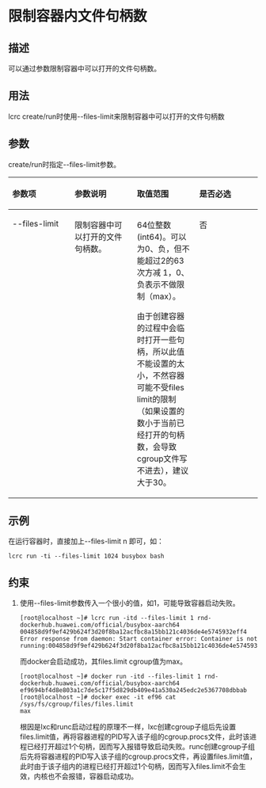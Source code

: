 # 限制容器内文件句柄数<a name="ZH-CN_TOPIC_0184808083"></a>

## 描述<a name="zh-cn_topic_0183293572_section13350115135310"></a>

可以通过参数限制容器中可以打开的文件句柄数。

## 用法<a name="zh-cn_topic_0183293572_section188811239165314"></a>

lcrc create/run时使用--files-limit来限制容器中可以打开的文件句柄数

## 参数<a name="zh-cn_topic_0183293572_section204328722112"></a>

create/run时指定--files-limit参数。

<a name="zh-cn_topic_0183293572_teea6792d7cdc4de6bbec22c6d34a8a56"></a>
<table><thead align="left"><tr id="zh-cn_topic_0183293572_r461aacfe00054dd09da79ded3d0d5677"><th class="cellrowborder" valign="top" width="25%" id="mcps1.1.5.1.1"><p id="zh-cn_topic_0183293572_a4713c2757b4742f1bcfc60cf8f92362b"><a name="zh-cn_topic_0183293572_a4713c2757b4742f1bcfc60cf8f92362b"></a><a name="zh-cn_topic_0183293572_a4713c2757b4742f1bcfc60cf8f92362b"></a><strong id="zh-cn_topic_0183293572_zh-cn_topic_0075721648_b576494217460"><a name="zh-cn_topic_0183293572_zh-cn_topic_0075721648_b576494217460"></a><a name="zh-cn_topic_0183293572_zh-cn_topic_0075721648_b576494217460"></a>参数项</strong></p>
</th>
<th class="cellrowborder" valign="top" width="25%" id="mcps1.1.5.1.2"><p id="zh-cn_topic_0183293572_zh-cn_topic_0075721648_p349275174212"><a name="zh-cn_topic_0183293572_zh-cn_topic_0075721648_p349275174212"></a><a name="zh-cn_topic_0183293572_zh-cn_topic_0075721648_p349275174212"></a><strong id="zh-cn_topic_0183293572_ac040c826773e4b99805cc38e76ea34ab"><a name="zh-cn_topic_0183293572_ac040c826773e4b99805cc38e76ea34ab"></a><a name="zh-cn_topic_0183293572_ac040c826773e4b99805cc38e76ea34ab"></a>参数说明</strong></p>
</th>
<th class="cellrowborder" valign="top" width="25%" id="mcps1.1.5.1.3"><p id="zh-cn_topic_0183293572_a4d0aaa96c3b242aca9d2c22e494195f2"><a name="zh-cn_topic_0183293572_a4d0aaa96c3b242aca9d2c22e494195f2"></a><a name="zh-cn_topic_0183293572_a4d0aaa96c3b242aca9d2c22e494195f2"></a><strong id="zh-cn_topic_0183293572_a6ca93c7f0c2c44ada8766aa5e9591252"><a name="zh-cn_topic_0183293572_a6ca93c7f0c2c44ada8766aa5e9591252"></a><a name="zh-cn_topic_0183293572_a6ca93c7f0c2c44ada8766aa5e9591252"></a>取值范围</strong></p>
</th>
<th class="cellrowborder" valign="top" width="25%" id="mcps1.1.5.1.4"><p id="zh-cn_topic_0183293572_a4cfdf0a8726d4fd08a52bb078988fc90"><a name="zh-cn_topic_0183293572_a4cfdf0a8726d4fd08a52bb078988fc90"></a><a name="zh-cn_topic_0183293572_a4cfdf0a8726d4fd08a52bb078988fc90"></a><strong id="zh-cn_topic_0183293572_zh-cn_topic_0075721648_b560748317460"><a name="zh-cn_topic_0183293572_zh-cn_topic_0075721648_b560748317460"></a><a name="zh-cn_topic_0183293572_zh-cn_topic_0075721648_b560748317460"></a>是否必选</strong></p>
</th>
</tr>
</thead>
<tbody><tr id="zh-cn_topic_0183293572_r771d05a684c4482b930111a484d0e970"><td class="cellrowborder" valign="top" width="25%" headers="mcps1.1.5.1.1 "><p id="zh-cn_topic_0183293572_a668c80e436084fa48ad0a3aa56d627b9"><a name="zh-cn_topic_0183293572_a668c80e436084fa48ad0a3aa56d627b9"></a><a name="zh-cn_topic_0183293572_a668c80e436084fa48ad0a3aa56d627b9"></a>--files-limit</p>
</td>
<td class="cellrowborder" valign="top" width="25%" headers="mcps1.1.5.1.2 "><p id="zh-cn_topic_0183293572_ac71045ed552b48d6bcb54a96bc27f690"><a name="zh-cn_topic_0183293572_ac71045ed552b48d6bcb54a96bc27f690"></a><a name="zh-cn_topic_0183293572_ac71045ed552b48d6bcb54a96bc27f690"></a>限制容器中可以打开的文件句柄数。</p>
</td>
<td class="cellrowborder" valign="top" width="25%" headers="mcps1.1.5.1.3 "><p id="zh-cn_topic_0183293572_aabdc1cfa9ac94f6dafcab0ff0400c2e7"><a name="zh-cn_topic_0183293572_aabdc1cfa9ac94f6dafcab0ff0400c2e7"></a><a name="zh-cn_topic_0183293572_aabdc1cfa9ac94f6dafcab0ff0400c2e7"></a>64位整数(int64)。可以为0、负，但不能超过2的63 次方减 1，0、负表示不做限制（max）。</p>
<p id="zh-cn_topic_0183293572_a4e618a1fe09a48509e48acbb4da0635f"><a name="zh-cn_topic_0183293572_a4e618a1fe09a48509e48acbb4da0635f"></a><a name="zh-cn_topic_0183293572_a4e618a1fe09a48509e48acbb4da0635f"></a>由于创建容器的过程中会临时打开一些句柄，所以此值不能设置的太小，不然容器可能不受files limit的限制（如果设置的数小于当前已经打开的句柄数，会导致cgroup文件写不进去），建议大于30。</p>
</td>
<td class="cellrowborder" valign="top" width="25%" headers="mcps1.1.5.1.4 "><p id="zh-cn_topic_0183293572_a0d045bd4e7814cfc9808521c9e3c1b5b"><a name="zh-cn_topic_0183293572_a0d045bd4e7814cfc9808521c9e3c1b5b"></a><a name="zh-cn_topic_0183293572_a0d045bd4e7814cfc9808521c9e3c1b5b"></a>否</p>
</td>
</tr>
</tbody>
</table>

## 示例<a name="zh-cn_topic_0183293572_section1734193235916"></a>

在运行容器时，直接加上--files-limit n 即可，如：

```
lcrc run -ti --files-limit 1024 busybox bash
```

## 约束<a name="zh-cn_topic_0183293572_section346363019141"></a>

1.  使用--files-limit参数传入一个很小的值，如1，可能导致容器启动失败。

    ```
    [root@localhost ~]# lcrc run -itd --files-limit 1 rnd-dockerhub.huawei.com/official/busybox-aarch64
    004858d9f9ef429b624f3d20f8ba12acfbc8a15bb121c4036de4e5745932eff4
    Error response from daemon: Start container error: Container is not running:004858d9f9ef429b624f3d20f8ba12acfbc8a15bb121c4036de4e5745932eff4
    ```

    而docker会启动成功，其files.limit cgroup值为max。

    ```
    [root@localhost ~]# docker run -itd --files-limit 1 rnd-dockerhub.huawei.com/official/busybox-aarch64
    ef9694bf4d8e803a1c7de5c17f5d829db409e41a530a245edc2e5367708dbbab
    [root@localhost ~]# docker exec -it ef96 cat /sys/fs/cgroup/files/files.limit
    max
    ```

    根因是lxc和runc启动过程的原理不一样，lxc创建cgroup子组后先设置files.limit值，再将容器进程的PID写入该子组的cgroup.procs文件，此时该进程已经打开超过1个句柄，因而写入报错导致启动失败。runc创建cgroup子组后先将容器进程的PID写入该子组的cgroup.procs文件，再设置files.limit值，此时由于该子组内的进程已经打开超过1个句柄，因而写入files.limit不会生效，内核也不会报错，容器启动成功。


